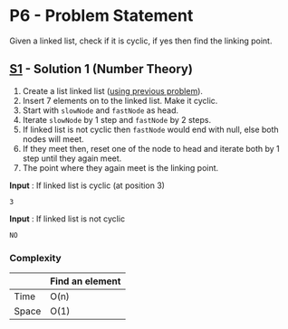 # P6 - Problem Statement
Given a linked list, check if it is cyclic, if yes then find the linking point.

## [S1](https://github.com/Lakshitnagar/DS-ALGO/blob/master/ds/linkedlist/p6/S1.java) - Solution 1 (Number Theory)
1. Create a list linked list ([using previous problem](https://github.com/Lakshitnagar/DS-ALGO/blob/master/ds/linkedlist/LinkedList.java)).
2. Insert 7 elements on to the linked list. Make it cyclic.
3. Start with `slowNode` and `fastNode` as head.
4. Iterate `slowNode` by 1 step and `fastNode` by 2 steps.
5. If linked list is not cyclic then `fastNode` would end with null, else both nodes will meet.
6. If they meet then, reset one of the node to head and iterate both by 1 step until they again meet.
6. The point where they again meet is the linking point.

<b>Input</b> : If linked list is cyclic (at position 3)
```
3
```
<b>Input</b> : If linked list is not cyclic
```
NO
```

### Complexity

|               | Find an element     |
| ------------- | ------------------- |
| Time          | O(n)                |
| Space         | O(1)                |
